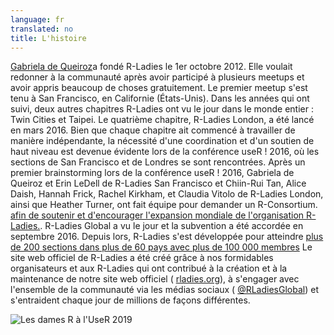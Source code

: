 ```yaml
---
language: fr
translated: no
title: L'histoire
---
```


[Gabriela de Queiroz](https://rladies.org/united-states-rladies/name/gabriela-de-queiroz/)a fondé R-Ladies le 1er octobre 2012.
Elle voulait redonner à la communauté après avoir participé à plusieurs meetups et avoir appris beaucoup de choses gratuitement.
Le premier meetup s'est tenu à San Francisco, en Californie (États-Unis).
Dans les années qui ont suivi, deux autres chapitres R-Ladies ont vu le jour dans le monde entier : Twin Cities et Taipei.
Le quatrième chapitre, R-Ladies London, a été lancé en mars 2016.
Bien que chaque chapitre ait commencé à travailler de manière indépendante, la nécessité d'une coordination et d'un soutien de haut niveau est devenue évidente lors de la conférence useR !
2016, où les sections de San Francisco et de Londres se sont rencontrées.
Après un premier brainstorming lors de la conférence useR !
2016, Gabriela de Queiroz et Erin LeDell de R-Ladies San Francisco et Chiin-Rui Tan, Alice Daish, Hannah Frick, Rachel Kirkham, et Claudia Vitolo de R-Ladies London, ainsi que Heather Turner, ont fait équipe pour demander un R-Consortium. [afin de soutenir et d'encourager l'expansion mondiale de l'organisation R-Ladies.](https://github.com/rladies/global/blob/master/rconsortium/FINAL%20-%20201607-%20rconsortiumproposalr-ladiesalignmentandglobalexpansion-july2016.pdf).
R-Ladies Global a vu le jour et la subvention a été accordée en septembre 2016.
Depuis lors, R-Ladies s'est développée pour atteindre [plus de 200 sections dans plus de 60 pays avec plus de 100 000 membres](https://benubah.github.io/r-community-explorer/rladies.html) Le site web officiel de R-Ladies a été créé grâce à nos formidables organisateurs et aux R-Ladies qui ont contribué à la création et à la maintenance de notre site web officiel ( [rladies.org](https://rladies.org/)), à s'engager avec l'ensemble de la communauté via les médias sociaux ( [@RLadiesGlobal](https://bsky.app/profile/rladies.org)) et s'entraident chaque jour de millions de façons différentes.

<div class="flex-container">

![Les dames R à l'UseR 2019](img/user2019.jpeg)

</div>
